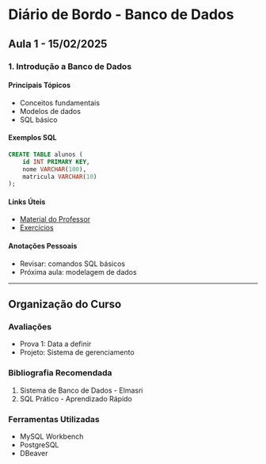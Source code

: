 # Diário de Bordo - Banco de Dados

## Aula 1 - 15/02/2025

### 1. Introdução a Banco de Dados

#### Principais Tópicos
- Conceitos fundamentais
- Modelos de dados
- SQL básico

#### Exemplos SQL
```sql
CREATE TABLE alunos (
    id INT PRIMARY KEY,
    nome VARCHAR(100),
    matricula VARCHAR(10)
);
```

#### Links Úteis
- [Material do Professor](link_do_material)
- [Exercícios](link_dos_exercicios)

#### Anotações Pessoais
- Revisar: comandos SQL básicos
- Próxima aula: modelagem de dados

---

## Organização do Curso

### Avaliações
- Prova 1: Data a definir
- Projeto: Sistema de gerenciamento

### Bibliografia Recomendada
1. Sistema de Banco de Dados - Elmasri
2. SQL Prático - Aprendizado Rápido

### Ferramentas Utilizadas
- MySQL Workbench
- PostgreSQL
- DBeaver
